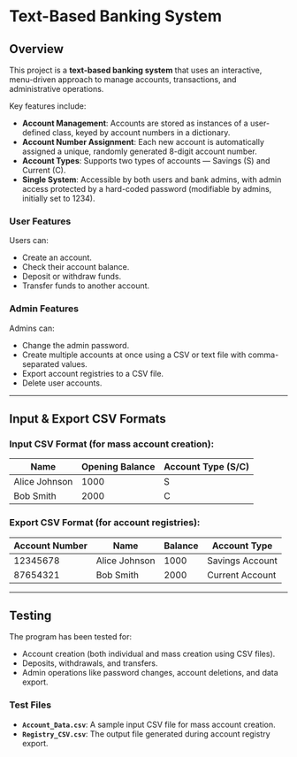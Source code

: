 # Text-Based Banking System

## Overview
This project is a **text-based banking system** that uses an interactive, menu-driven approach to manage accounts, transactions, and administrative operations.

Key features include:
- **Account Management**: Accounts are stored as instances of a user-defined class, keyed by account numbers in a dictionary.
- **Account Number Assignment**: Each new account is automatically assigned a unique, randomly generated 8-digit account number.
- **Account Types**: Supports two types of accounts — Savings (S) and Current (C).
- **Single System**: Accessible by both users and bank admins, with admin access protected by a hard-coded password (modifiable by admins, initially set to 1234).

### User Features
Users can:
- Create an account.
- Check their account balance.
- Deposit or withdraw funds.
- Transfer funds to another account.

### Admin Features
Admins can:
- Change the admin password.
- Create multiple accounts at once using a CSV or text file with comma-separated values.
- Export account registries to a CSV file.
- Delete user accounts.

---

## Input & Export CSV Formats

### Input CSV Format (for mass account creation):
| Name            | Opening Balance | Account Type (S/C) |
|------------------|-----------------|---------------------|
| Alice Johnson    | 1000            | S                  |
| Bob Smith        | 2000            | C                  |

### Export CSV Format (for account registries):
| Account Number | Name            | Balance | Account Type         |
|----------------|-----------------|---------|----------------------|
| 12345678       | Alice Johnson   | 1000    | Savings Account      |
| 87654321       | Bob Smith       | 2000    | Current Account      |

---

## Testing
The program has been tested for:
- Account creation (both individual and mass creation using CSV files).
- Deposits, withdrawals, and transfers.
- Admin operations like password changes, account deletions, and data export.

### Test Files
- **`Account_Data.csv`**: A sample input CSV file for mass account creation.
- **`Registry_CSV.csv`**: The output file generated during account registry export.


